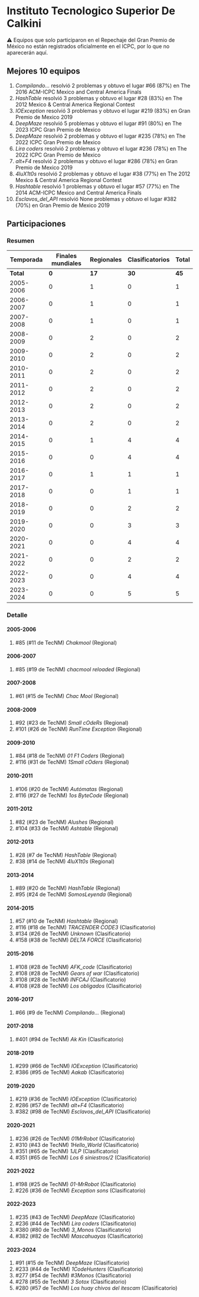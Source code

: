 # Instituto Tecnologico Superior De Calkini

:warning: Equipos que solo participaron en el Repechaje del Gran Premio de México no están registrados oficialmente en el ICPC, por lo que no aparecerán aquí.

## Mejores 10 equipos

1. _Compilando..._ resolvió 2 problemas y obtuvo el lugar #66 (87%) en The 2016 ACM-ICPC Mexico and Central America Finals
1. _HashTable_ resolvió 3 problemas y obtuvo el lugar #28 (83%) en The 2012 Mexico & Central America Regional Contest
1. _IOException_ resolvió 3 problemas y obtuvo el lugar #219 (83%) en Gran Premio de Mexico 2019
1. _DeepMaze_ resolvió 5 problemas y obtuvo el lugar #91 (80%) en The 2023 ICPC Gran Premio de Mexico
1. _DeepMaze_ resolvió 2 problemas y obtuvo el lugar #235 (78%) en The 2022 ICPC Gran Premio de Mexico
1. _Lira coders_ resolvió 2 problemas y obtuvo el lugar #236 (78%) en The 2022 ICPC Gran Premio de Mexico
1. _alt+F4_ resolvió 2 problemas y obtuvo el lugar #286 (78%) en Gran Premio de Mexico 2019
1. _4luX1t0s_ resolvió 2 problemas y obtuvo el lugar #38 (77%) en The 2012 Mexico & Central America Regional Contest
1. _Hashtable_ resolvió 1 problemas y obtuvo el lugar #57 (77%) en The 2014 ACM-ICPC Mexico and Central America Finals
1. _Esclavos_del_API_ resolvió None problemas y obtuvo el lugar #382 (70%) en Gran Premio de Mexico 2019

## Participaciones

### Resumen

| Temporada | Finales mundiales | Regionales | Clasificatorios | Total |
| --- | --- | --- | --- | --- |
| **Total** | **0** | **17** | **30** | **45** |
| 2005-2006 | 0 | 1 | 0 | 1 |
| 2006-2007 | 0 | 1 | 0 | 1 |
| 2007-2008 | 0 | 1 | 0 | 1 |
| 2008-2009 | 0 | 2 | 0 | 2 |
| 2009-2010 | 0 | 2 | 0 | 2 |
| 2010-2011 | 0 | 2 | 0 | 2 |
| 2011-2012 | 0 | 2 | 0 | 2 |
| 2012-2013 | 0 | 2 | 0 | 2 |
| 2013-2014 | 0 | 2 | 0 | 2 |
| 2014-2015 | 0 | 1 | 4 | 4 |
| 2015-2016 | 0 | 0 | 4 | 4 |
| 2016-2017 | 0 | 1 | 1 | 1 |
| 2017-2018 | 0 | 0 | 1 | 1 |
| 2018-2019 | 0 | 0 | 2 | 2 |
| 2019-2020 | 0 | 0 | 3 | 3 |
| 2020-2021 | 0 | 0 | 4 | 4 |
| 2021-2022 | 0 | 0 | 2 | 2 |
| 2022-2023 | 0 | 0 | 4 | 4 |
| 2023-2024 | 0 | 0 | 5 | 5 |

### Detalle

#### 2005-2006

1. #85 (#11 de TecNM) _Chakmool_ (Regional)

#### 2006-2007

1. #85 (#19 de TecNM) _chacmool reloaded_ (Regional)

#### 2007-2008

1. #61 (#15 de TecNM) _Chac Mool_ (Regional)

#### 2008-2009

1. #92 (#23 de TecNM) _Small cOdeRs_ (Regional)
1. #101 (#26 de TecNM) _RunTime Exception_ (Regional)

#### 2009-2010

1. #84 (#18 de TecNM) _01 F1 Coders_ (Regional)
1. #116 (#31 de TecNM) _1Small cOders_ (Regional)

#### 2010-2011

1. #106 (#20 de TecNM) _Autómatas_ (Regional)
1. #116 (#27 de TecNM) _1os ByteCode_ (Regional)

#### 2011-2012

1. #82 (#23 de TecNM) _Alushes_ (Regional)
1. #104 (#33 de TecNM) _Ashtable_ (Regional)

#### 2012-2013

1. #28 (#7 de TecNM) _HashTable_ (Regional)
1. #38 (#14 de TecNM) _4luX1t0s_ (Regional)

#### 2013-2014

1. #89 (#20 de TecNM) _HashTable_ (Regional)
1. #95 (#24 de TecNM) _SomosLeyenda_ (Regional)

#### 2014-2015

1. #57 (#10 de TecNM) _Hashtable_ (Regional)
1. #116 (#18 de TecNM) _TRACENDER CODE3_ (Clasificatorio)
1. #134 (#26 de TecNM) _Unknown_ (Clasificatorio)
1. #158 (#38 de TecNM) _DELTA FORCE_ (Clasificatorio)

#### 2015-2016

1. #108 (#28 de TecNM) _AFK_code_ (Clasificatorio)
1. #108 (#28 de TecNM) _Gears of war_ (Clasificatorio)
1. #108 (#28 de TecNM) _INFCAJ_ (Clasificatorio)
1. #108 (#28 de TecNM) _Los obligados_ (Clasificatorio)

#### 2016-2017

1. #66 (#9 de TecNM) _Compilando..._ (Regional)

#### 2017-2018

1. #401 (#94 de TecNM) _Ak Kin_ (Clasificatorio)

#### 2018-2019

1. #299 (#66 de TecNM) _IOException_ (Clasificatorio)
1. #386 (#95 de TecNM) _Aakab_ (Clasificatorio)

#### 2019-2020

1. #219 (#36 de TecNM) _IOException_ (Clasificatorio)
1. #286 (#57 de TecNM) _alt+F4_ (Clasificatorio)
1. #382 (#98 de TecNM) _Esclavos_del_API_ (Clasificatorio)

#### 2020-2021

1. #236 (#26 de TecNM) _01MrRobot_ (Clasificatorio)
1. #310 (#43 de TecNM) _1Hello_World_ (Clasificatorio)
1. #351 (#65 de TecNM) _1JLP_ (Clasificatorio)
1. #351 (#65 de TecNM) _Los 6 siniestros/2_ (Clasificatorio)

#### 2021-2022

1. #198 (#25 de TecNM) _01-MrRobot_ (Clasificatorio)
1. #226 (#36 de TecNM) _Exception sons_ (Clasificatorio)

#### 2022-2023

1. #235 (#43 de TecNM) _DeepMaze_ (Clasificatorio)
1. #236 (#44 de TecNM) _Lira coders_ (Clasificatorio)
1. #380 (#80 de TecNM) _3_Monos_ (Clasificatorio)
1. #382 (#82 de TecNM) _Mascahuayas_ (Clasificatorio)

#### 2023-2024

1. #91 (#15 de TecNM) _DeepMaze_ (Clasificatorio)
1. #233 (#44 de TecNM) _1CodeHunters_ (Clasificatorio)
1. #277 (#54 de TecNM) _#3Monos_ (Clasificatorio)
1. #278 (#55 de TecNM) _3 Sotox_ (Clasificatorio)
1. #280 (#57 de TecNM) _Los huay chivos del itescam_ (Clasificatorio)




